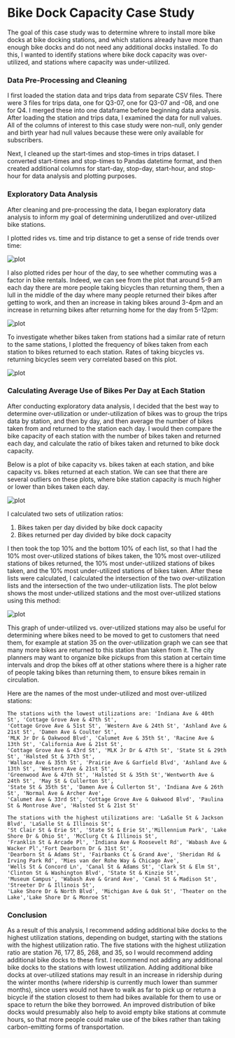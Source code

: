 # Bike Dock Capacity Case Study

The goal of this case study was to determine whrere to install more bike docks at bike docking stations, and which stations already have more than enough bike docks and do not need any additional docks installed. To do this, I wanted to identify stations where bike dock capacity was over-utilized, and stations where capacity was under-utilized.

### Data Pre-Processing and Cleaning

I first loaded the station data and trips data from separate CSV files. There were 3 files for trips data, one for Q3-07, one for Q3-07 and -08, and one for Q4. I merged these into one dataframe before beginning data analysis. After loading the station and trips data, I examined the data for null values. All of the columns of interest to this case study were non-null, only gender and birth year had null values because these were only available for subscribers. 

Next, I cleaned up the start-times and stop-times in trips dataset. I converted start-times and stop-times to Pandas datetime format, and then created additional columns for start-day, stop-day, start-hour, and stop-hour for data analysis and plotting purposes.

### Exploratory Data Analysis

After cleaning and pre-processing the data, I began exploratory data analysis to inform my goal of determining underutilized and over-utilized bike stations.

I plotted rides vs. time and trip distance to get a sense of ride trends over time:

![plot](./figures/rides_vs_time.png) 

I also plotted rides per hour of the day, to see whether commuting was a factor in bike rentals. Indeed, we can see from the plot that around 5-9 am each day there are more people taking bicycles than returning them, then a lull in the middle of the day where many people returned their bikes after getting to work, and then an increase in taking bikes around 3-4pm and an increase in returning bikes after returning home for the day from 5-12pm:

![plot](./figures/rides_per_hour.png) 

To investigate whether bikes taken from stations had a similar rate of return to the same stations, I plotted the frequency of bikes taken from each station to bikes returned to each station. Rates of taking bicycles vs. returning bicycles seem very correlated based on this plot. 

![plot](./figures/stations_to_and_from.png) 

### Calculating Average Use of Bikes Per Day at Each Station

After conducting exploratory data analysis, I decided that the best way to determine over-utilization or under-utilization of bikes was to group the trips data by station, and then by day, and then average the number of bikes taken from and returned to the station each day. I would then compare the bike capacity of each station with the number of bikes taken and returned each day, and calculate the ratio of bikes taken and returned to bike dock capacity.

Below is a plot of bike capacity vs. bikes taken at each station, and bike capacity vs. bikes returned at each station. We can see that there are several outliers on these plots, where bike station capacity is much higher or lower than bikes taken each day. 

![plot](./figures/bike_capacity_of_stations.png) 

I calculated two sets of utilization ratios:
1. Bikes taken per day divided by bike dock capacity
2. Bikes returned per day divided by bike dock capacity

I then took the top 10% and the bottom 10% of each list, so that I had the 10% most over-utilized stations of bikes taken, the 10% most over-utilized stations of bikes returned, the 10% most under-utilized stations of bikes taken, and the 10% most under-utilized stations of bikes taken. After these lists were calculated, I calculated the intersection of the two over-utilization lists and the intersection of the two under-utilization lists. The plot below shows the most under-utilized stations and the most over-utilized stations using this method:

![plot](./figures/overutilized_vs_underutilized_stations.png) 

This graph of under-utilized vs. over-utilized stations may also be useful for determining where bikes need to be moved to get to customers that need them, for example at station 35 on the over-utilization graph we can see that many more bikes are returned to this station than taken from it. The city planners may want to organize bike pickups from this station at certain time intervals and drop the bikes off at other stations where there is a higher rate of people taking bikes than returning them, to ensure bikes remain in circulation.

Here are the names of the most under-utilized and most over-utilized stations:
```
The stations with the lowest utilizations are: 'Indiana Ave & 40th St', 'Cottage Grove Ave & 47th St',
'Cottage Grove Ave & 51st St', 'Western Ave & 24th St', 'Ashland Ave & 21st St', 'Damen Ave & Coulter St',
'MLK Jr Dr & Oakwood Blvd', 'Calumet Ave & 35th St', 'Racine Ave & 13th St', 'California Ave & 21st St',
'Cottage Grove Ave & 43rd St', 'MLK Jr Dr & 47th St', 'State St & 29th St', 'Halsted St & 37th St', 
'Wallace Ave & 35th St', 'Prairie Ave & Garfield Blvd', 'Ashland Ave & 13th St', 'Western Ave & 21st St',
'Greenwood Ave & 47th St', 'Halsted St & 35th St','Wentworth Ave & 24th St', 'May St & Cullerton St', 
'State St & 35th St', 'Damen Ave & Cullerton St', 'Indiana Ave & 26th St', 'Normal Ave & Archer Ave',
'Calumet Ave & 33rd St', 'Cottage Grove Ave & Oakwood Blvd', 'Paulina St & Montrose Ave', 'Halsted St & 21st St'

The stations with the highest utilizations are: 'LaSalle St & Jackson Blvd', 'LaSalle St & Illinois St',
'St Clair St & Erie St', 'State St & Erie St','Millennium Park', 'Lake Shore Dr & Ohio St', 'McClurg Ct & Illinois St',
'Franklin St & Arcade Pl', 'Indiana Ave & Roosevelt Rd', 'Wabash Ave & Wacker Pl','Fort Dearborn Dr & 31st St',
'Dearborn St & Adams St', 'Fairbanks Ct & Grand Ave', 'Sheridan Rd & Irving Park Rd', 'Mies van der Rohe Way & Chicago Ave',
'Wells St & Concord Ln', 'Canal St & Adams St', 'Clark St & Elm St', 'Clinton St & Washington Blvd', 'State St & Kinzie St',
'Museum Campus', 'Wabash Ave & Grand Ave', 'Canal St & Madison St', 'Streeter Dr & Illinois St', 
'Lake Shore Dr & North Blvd', 'Michigan Ave & Oak St', 'Theater on the Lake','Lake Shore Dr & Monroe St'
```

### Conclusion

As a result of this analysis, I recommend adding additional bike docks to the highest utilization stations, depending on budget, starting with the stations with the highest utilization ratio. The five stations with the highest utilization ratio are station 76, 177, 85, 268, and 35, so I would recommend adding additional bike docks to these first. I recommend not adding any additional bike docks to the stations with lowest utilization. Adding additional bike docks at over-utilized stations may result in an increase in ridership during the winter months (where ridership is currently much lower than summer months), since users would not have to walk as far to pick up or return a bicycle if the station closest to them had bikes available for them to use or space to return the bike they borrowed. An improved distribution of bike docks would presumably also help to avoid empty bike stations at commute hours, so that more people could make use of the bikes rather than taking carbon-emitting forms of transportation. 
